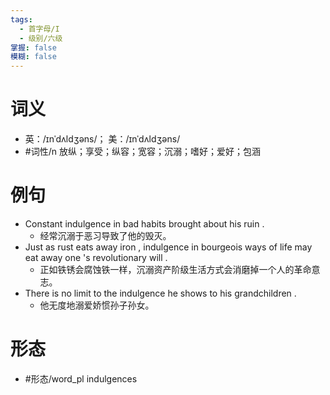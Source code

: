 ```yaml
---
tags:
  - 首字母/I
  - 级别/六级
掌握: false
模糊: false
---
```

# 词义
- 英：/ɪnˈdʌldʒəns/； 美：/ɪnˈdʌldʒəns/
- #词性/n  放纵；享受；纵容；宽容；沉溺；嗜好；爱好；包涵
# 例句
- Constant indulgence in bad habits brought about his ruin .
	- 经常沉溺于恶习导致了他的毁灭。
- Just as rust eats away iron , indulgence in bourgeois ways of life may eat away one 's revolutionary will .
	- 正如铁锈会腐蚀铁一样，沉溺资产阶级生活方式会消磨掉一个人的革命意志。
- There is no limit to the indulgence he shows to his grandchildren .
	- 他无度地溺爱娇惯孙子孙女。
# 形态
- #形态/word_pl indulgences
